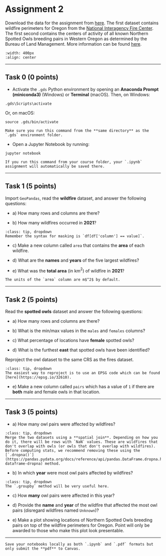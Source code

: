 # Assignment 2

Download the data for the assignment from [here](https://prodduke-my.sharepoint.com/:f:/g/personal/jr555_duke_edu/EgUge3wFlWdDrfElkgb_josBYztMBgmbJ5W8Uti0MiNU9w?e=aXtxc7). The first dataset contains wildfire perimeters for Oregon from the [National Interagency Fire Center](https://data-nifc.opendata.arcgis.com/search?tags=Category%2Chistoric_wildlandfire_opendata). The first second contains the centers of activity of all known Northern Spotted Owls breeding pairs in Western Oregon as determined by the Bureau of Land Management. More information can be found [here](https://databasin.org/datasets/18c5edbd64c7497aa17a369fbab6f4ac/). 

```{image} images/spotted_owl.jpg
:width: 400px
:align: center
```
*****************************

## Task 0 (0 points)

* Activate the `.gds` Python environment by opening an **Anaconda Prompt (miniconda3)** (Windows) or **Terminal** (macOS). Then, on Windows:

```
.gds\Scripts\activate
```

Or, on macOS:

```
source .gds/bin/activate
```

```{note}
Make sure you run this command from the **same directory** as the `.gds` environment folder.
```

* Open a Jupyter Notebook by running:

```
jupyter notebook
```

```{note}
If you run this command from your course folder, your `.ipynb` assignment will automatically be saved there.
```

*****************************

## Task 1 (5 points)

Import `GeoPandas`, read the **wildfire** dataset, and answer the following questions:

* a) How many rows and columns are there?

* b) How many wildfires occurred in **2021**?

```{admonition} Click to reveal hint
:class: tip, dropdown
Remember the syntax for masking is `df[df['column'] == value]`.
```

* c) Make a new column called `area` that contains the **area** of each wildfire.

* d) What are the **names** and **years** of the five largest wildfires? 

* e) What was the **total area** (in km$^2$) of wildfire in **2021**?

```{note}
The units of the `area` column are m$^2$ by default.
```

*****************************

## Task 2 (5 points)

Read the **spotted owls** dataset and answer the following questions:

* a) How many rows and columns are there?

* b) What is the min/max values in the `males` and `females` columns?

* c) What percentage of locations have **female** spotted owls?

* d) What is the furthest **east** that spotted owls have been identified?

Reproject the owl dataset to the same CRS as the fires dataset. 

```{admonition} Click to reveal hint
:class: tip, dropdown
The easiest way to reproject is to use an EPSG code which can be found [here](https://epsg.io/32610).
```

* e) Make a new column called `pairs` which has a value of `1` if there are **both** male and female owls in that location. 

*****************************

## Task 3 (5 points)

* a) How many owl pairs were affected by wildfires?

```{admonition} Click to reveal hint
:class: tip, dropdown
Merge the two datasets using a **spatial join**. Depending on how you do it, there will be rows with `NaN` values. These are wildfires that don't overlap with owls (or owls that don't overlap with wildfires). Before computing stats, we recommend removing these using the [`.dropna()`](https://pandas.pydata.org/docs/reference/api/pandas.DataFrame.dropna.html#pandas-dataframe-dropna) method.
```

* b) In which **year** were most owl pairs affected by wildfires?

```{admonition} Click to reveal hint
:class: tip, dropdown
The `.groupby` method will be very useful here. 
```

* c) How **many** owl pairs were affected in this year?

* d) Provide the **name** and **year** of the wildfire that affected the most owl pairs (disregard wildfires named `Unknown`)?

* e) Make a plot showing locations of Northern Spotted Owls breeding pairs on top of the wildfire perimeters for Oregon. Point will only be awarded to those who make this plot look presentable. 

*****************************


```{important}
Save your notebooks locally as both `.ipynb` and `.pdf` formats but only submit the **pdf** to Canvas.
```
















